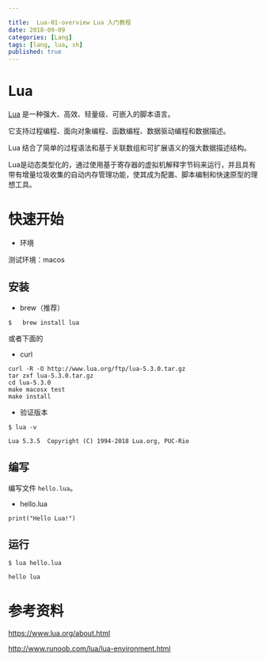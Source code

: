 ```yaml
---

title:  Lua-01-overview Lua 入门教程
date: 2018-09-09
categories: [Lang]
tags: [lang, lua, sh]
published: true
---
```


# Lua

[Lua](https://www.lua.org/about.html) 是一种强大、高效、轻量级、可嵌入的脚本语言。

它支持过程编程、面向对象编程、函数编程、数据驱动编程和数据描述。

Lua 结合了简单的过程语法和基于关联数组和可扩展语义的强大数据描述结构。

Lua是动态类型化的，通过使用基于寄存器的虚拟机解释字节码来运行，并且具有带有增量垃圾收集的自动内存管理功能，使其成为配置、脚本编制和快速原型的理想工具。


# 快速开始

- 环境

测试环境：macos

## 安装

- brew（推荐）

```
$   brew install lua
```

或者下面的

- curl

```
curl -R -O http://www.lua.org/ftp/lua-5.3.0.tar.gz
tar zxf lua-5.3.0.tar.gz
cd lua-5.3.0
make macosx test
make install
```

- 验证版本

```
$ lua -v

Lua 5.3.5  Copyright (C) 1994-2018 Lua.org, PUC-Rio
```

## 编写

编写文件 `hello.lua`。

- hello.lua

```
print("Hello Lua!")
```

## 运行

```
$ lua hello.lua 

hello lua
```

# 参考资料

https://www.lua.org/about.html

http://www.runoob.com/lua/lua-environment.html



